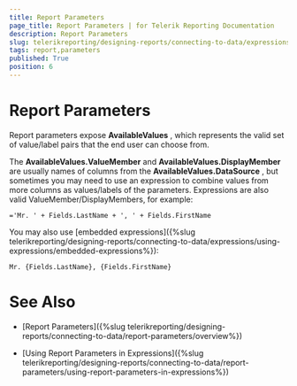 ```yaml
---
title: Report Parameters
page_title: Report Parameters | for Telerik Reporting Documentation
description: Report Parameters
slug: telerikreporting/designing-reports/connecting-to-data/expressions/using-expressions/report-parameters
tags: report,parameters
published: True
position: 6
---
```


# Report Parameters



Report parameters expose __AvailableValues__ , 		which represents the  		valid set of value/label pairs that the end user can choose from.

The __AvailableValues.ValueMember__  and 		__AvailableValues.DisplayMember__  		are usually names of columns from the __AvailableValues.DataSource__ , 		but sometimes you may need to use an expression to combine values from more 		columns as values/labels of the parameters. Expressions are also valid 		ValueMember/DisplayMembers, for example:

	='Mr. ' + Fields.LastName + ', ' + Fields.FirstName



You may also use 		[embedded expressions]({%slug telerikreporting/designing-reports/connecting-to-data/expressions/using-expressions/embedded-expressions%}):

	Mr. {Fields.LastName}, {Fields.FirstName}



# See Also


 * [Report Parameters]({%slug telerikreporting/designing-reports/connecting-to-data/report-parameters/overview%})

 * [Using Report Parameters in Expressions]({%slug telerikreporting/designing-reports/connecting-to-data/report-parameters/using-report-parameters-in-expressions%})

